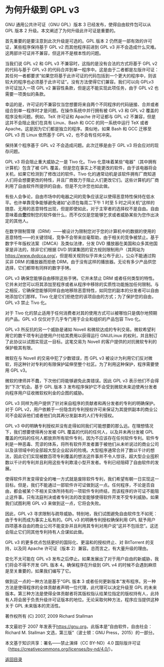 # 为何升级到 GPL v3

GNU 通用公共许可证（GNU GPL）版本 3 已经发布，使得自由软件包可以从 GPL 版本 2 升级。本文阐述了为何升级此许可证是重要的。

首先重要的是要注意到此次升级是可选的。GPL 版本 2 仍然是一部有效的许可证，某些程序保持基于 GPL v2 而其他程序前进到 GPL v3 并不会造成什么灾难。这两部许可证并不兼容，但这并不是根本性的问题。

当我们说 GPL v2 和 GPL v3 不兼容时，这指的是没有合法的方式将基于 GPL v2 的代码与基于 GPL v3 的代码合并到单一程序中。这是由于二者都是左版许可证：其任何一者都要求“如果您将基于此许可证的代码包括到一个更大的程序中，则该较大的程序也必须基于此许可证”。没有方法使得它们兼容。我们可以向 GPLv3 许可证加入一项 GPL v2 兼容性条款，但是这不能实现此项任务，由于 GPL v2 也需要一项类似的条款。

幸运的是，许可证的不兼容仅当您想要将来自两个不同程序的代码链接、合并或者组合到单一程序时才是问题。在操作系统中并行拥有被 GPL v3 和 GPL v2 覆盖的程序没有问题。例如，TeX 许可证和 Apache 许可证都与 GPL v2 不兼容，但是这并不会阻止我们在具有 Linux、Bash 和 GCC 的同一系统中运行 TeX 或者 Apache。这是因为它们都是独立的程序。类似地，如果 Bash 和 GCC 迁移至 GPL v3 而 Linux 依然基于 GPL v2，也不会有任何冲突。

保持某个程序基于 GPL v2 不会造成问题。此次迁移是由于 GPL v3 将会应对的现存问题。

GPL v3 将会阻止重大威胁之一是 Tivo 化。Tivo 化意味着某些“电器”（其中拥有计算机）包含了被 GPL 覆盖，但是您在事实上不能更改的软件，由于该电器将会关机，如果它检测到了修改过的软件。Tivo 化的通常动机是该软件拥有厂商知道人们将会想要更改的特性，并且厂商致力于阻止人们更改它们。这些计算机的厂商利用了自由软件所提供的自由，但是不允许您也如此做。

有些人会争论，自由市场中的电器之间的竞争应该足以使得恶意特性保持在低水平。也许单靠竞争能够避免诸如“必须在每周二下午 1 时至 5 时之间关机”这样的随意、无用的恶意特性出现，但是即使如此，对于主宰者的选择权不是自由。自由意味着由**您**控制您的软件做什么，而不仅仅是您能够乞求或者威胁某些为您作出决定的其他人。

在数字限制管理（DRM）——被设计为限制您对于您的计算机中的数据的使用的恶意特性——的关键领域，竞争不会带来丝毫帮助，由于相关的竞争被禁止。基于数字千年版权法案（DMCA）及类似法律，分发 DVD 播放器在美国和众多其他国家是非法的，除非它们根据 DVD 阴谋集团的官方规则限制用户（其网站为<https://www.dvdcca.org/>，但是相关规则似乎并未公布于此）。公众不能通过购买非 DRM 的播放器而拒绝 DRM，由于没有这样的播放器。无论有多少产品供您选择，它们都带有同样的数字手铐。

GPL v3 确保您能够自由移除这些手铐。它并未禁止 DRM 或者任何类型的特性。它并未对您可以将其添加至程序或者从程序中移除的实质性功能施加任何限制。与之相反，它确保您能够同样自由地移除恶意特性，如同您的副本的分发者可以自由地添加它们那样。Tivo 化是它们拒绝您的该项自由的方式；为了保护您的自由，GPL v3 禁止 Tivo 化。

对于 Tivo 化的禁止适用于任何消费者对其的使用方式可以被哪怕只是偶尔地预期的产品。GPL v3 仅仅对于几乎专门用于企业和组织的产品包容 Tivo 化。

GPL v3 所反抗的另一个威胁是诸如 Novell 和微软达成的专利交易。微软希望利用它的数千项专利迫使用户付给其费用以获得运行 GNU/Linux 的权利，并且制订了此协议以试图实现这一目标。这笔交易为 Novell 的客户提供的对抗微软专利的保护极其有限。

微软在与 Novell 的交易中犯了少数错误，而 GPL v3 被设计为利用它们反对微软，将这种针对专利的有限保护延伸至整个社区。为了利用这种保护，程序需要使用 GPL v3。

微软的律师并不蠢，下次他们将能够避免此类错误。因此 GPL v3 表示他们不会得到“下次”机会。基于 GPL 版本 3 发布程序保护它不会受到微软未来迫使再分发者向程序用户征收微软权利金的企图的威胁。

GPL v3 同样为用户提供了针对来自程序的贡献者和再分发者的专利的明确保护。对于 GPL v2，用户依赖于一份隐含的专利授权许可来保证为其提供副本的商业公司不会起诉他们或者他们向其再分发副本的人们专利侵权。

GPL v3 中的明确专利授权并没有走得如同我们可能想要的那么远。在理想情况下，我们想要使得再分发被 GPL 覆盖的代码的任何人，以及并未再分发被 GPL 覆盖的代码的任何人都放弃所有软件专利，因为不应该存在任何软件专利。软件专利是一种恶毒、荒谬的体系，将所有软件开发者置于被他们从未听说过的商业公司以及该领域中的全部超大型企业起诉的险境。大型程序通常合并了数以千计的想法，因此它们实现被数百项专利覆盖的想法这件事并不令人惊讶。超大型企业囤积数以千计的专利并且利用这些专利欺凌小型开发者。专利已经阻碍了自由软件的发展。

使得软件开发变得安全的唯一方式就是废除软件专利，我们希望有朝一日实现这一目标。但是，我们不能通过一部软件许可证做到这一点。任何程序，不论是否自由，都会被某个不相关实体所持有的一项软件专利终结，而该程序的许可证不能阻止这件事。只有法庭判决或者专利法的改变能够使得软件开发不受专利威胁。如果我们试图利用 GPL v3 来做到这一点，它将会失败。

因此，GPL v3 寻求限制与疏导威胁。特别地，我们试图避免自由软件生不如死：由于专利而成为事实上私有的。GPL v3 的明确专利授权确保利用 GPL 赋予用户四项基本自由的商业公司不能变卦并且利用其专利对用户说“这并不包括您”。这还会阻止它们同其他专利持有人合谋如此做。

GPL v3 的更多优点包括更好的国际化、更温和的授权终止、对 BitTorrent 的支持，以及同 Apache 许可证（版本 2）兼容。总而言之，有大量升级的理由。

变化不太可能在 GPL v3 发布之后停止。如果发展出了对于用户自由的新威胁，我们将会不得不开发 GPL 版本 4。确保程序在升级到 GPL v4 的时候不会遇到麻烦是至关重要的，如果我们编写了它。

做到这一点的一种方法是基于“GPL 版本 3 或者任何更新版本”发布程序。另一种方法是使得程序的全体贡献者声明一位代理，此代理可以决定升级至 GPL 的未来版本。第三种方法是使得全体贡献者将其版权指认给某位指定的版权持有人，此持有人将会居于负责升级许可证版本的地位。无论采取何种方法，程序应当提供这种关于 GPL 未来版本的灵活性。

著作权所有 (C) 2007, 2009 Richard Stallman

本文最初于 2007 年发表于<https://gnu.org>。此版本是“自由软件，自由社会：Richard M. Stallman 文选，第三版”（波士顿：GNU Press，2015）的一部分。

本文基于知识共享：署名——禁止演绎（CC BY-ND）4.0 国际版许可证（<https://creativecommons.org/licenses/by-nd/4.0/>）。

[返回目录](00_index.html)

